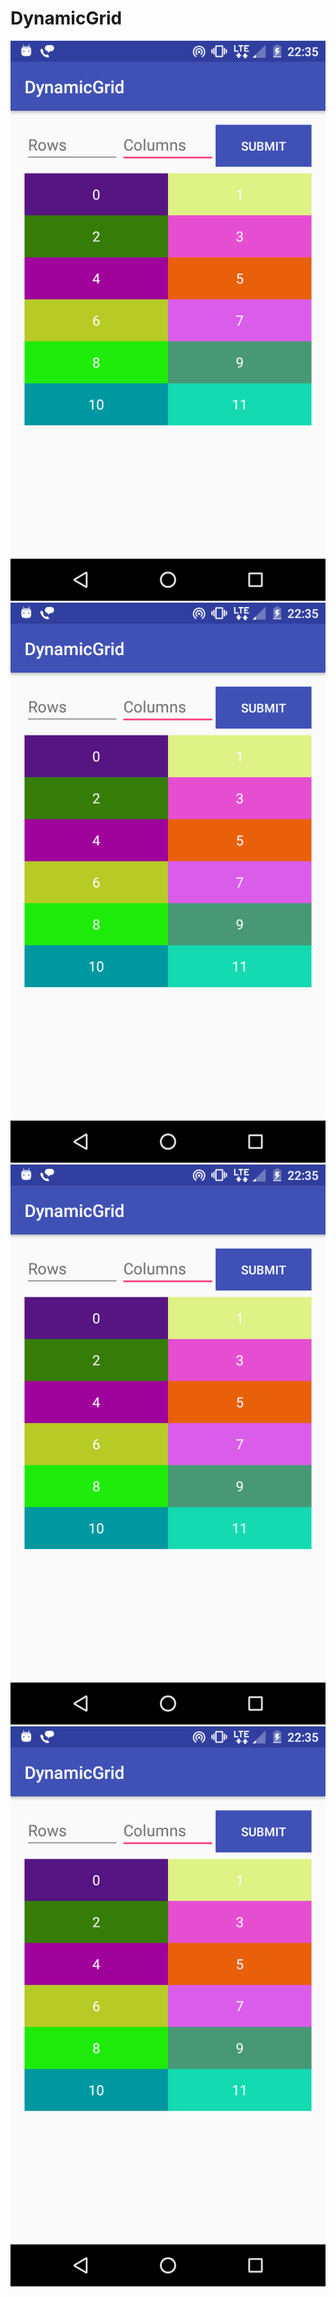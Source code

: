 # DynamicGrid

![alt tag](https://github.com/Sach16/DynamicGrid/blob/master/device-2017-04-25-223534.png)
![alt tag](https://github.com/Sach16/DynamicGrid/blob/master/device-2017-04-25-223534.png)
![alt tag](https://github.com/Sach16/DynamicGrid/blob/master/device-2017-04-25-223534.png)
![alt tag](https://github.com/Sach16/DynamicGrid/blob/master/device-2017-04-25-223534.png)
